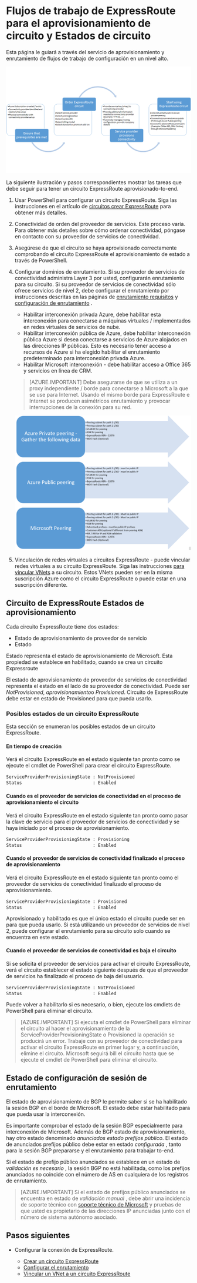 <properties
   pageTitle="Flujos de trabajo para configurar un circuito ExpressRoute | Microsoft Azure"
   description="Esta página le guiará por los flujos de trabajo para configurar peerings y circuito ExpressRoute"
   documentationCenter="na"
   services="expressroute"
   authors="cherylmc"
   manager="carmonm"
   editor="" />
<tags
   ms.service="expressroute"
   ms.devlang="na"
   ms.topic="article" 
   ms.tgt_pltfrm="na"
   ms.workload="infrastructure-services"
   ms.date="10/10/2016"
   ms.author="cherylmc"/>

# <a name="expressroute-workflows-for-circuit-provisioning-and-circuit-states"></a>Flujos de trabajo de ExpressRoute para el aprovisionamiento de circuito y Estados de circuito

Esta página le guiará a través del servicio de aprovisionamiento y enrutamiento de flujos de trabajo de configuración en un nivel alto.

![](./media/expressroute-workflows/expressroute-circuit-workflow.png)

La siguiente ilustración y pasos correspondientes mostrar las tareas que debe seguir para tener un circuito ExpressRoute aprovisionado-to-end. 

1. Usar PowerShell para configurar un circuito ExpressRoute. Siga las instrucciones en el artículo de [circuitos crear ExpressRoute](expressroute-howto-circuit-classic.md) para obtener más detalles.

2. Conectividad de orden del proveedor de servicios. Este proceso varía. Para obtener más detalles sobre cómo ordenar conectividad, póngase en contacto con su proveedor de servicios de conectividad.

3. Asegúrese de que el circuito se haya aprovisionado correctamente comprobando el circuito ExpressRoute el aprovisionamiento de estado a través de PowerShell. 

4. Configurar dominios de enrutamiento. Si su proveedor de servicios de conectividad administra Layer 3 por usted, configurarán enrutamiento para su circuito. Si su proveedor de servicios de conectividad sólo ofrece servicios de nivel 2, debe configurar el enrutamiento por instrucciones descritas en las páginas de [enrutamiento requisitos](expressroute-routing.md) y [configuración de enrutamiento](expressroute-howto-routing-classic.md) .

    -  Habilitar interconexión privada Azure, debe habilitar esta interconexión para conectarse a máquinas virtuales / implementados en redes virtuales de servicios de nube.
    -  Habilitar interconexión pública de Azure, debe habilitar interconexión pública Azure si desea conectarse a servicios de Azure alojados en las direcciones IP públicas. Esto es necesario tener acceso a recursos de Azure si ha elegido habilitar el enrutamiento predeterminado para interconexión privada Azure.
    -  Habilitar Microsoft interconexión - debe habilitar acceso a Office 365 y servicios en línea de CRM. 
    
    >[AZURE.IMPORTANT] Debe asegurarse de que se utiliza a un proxy independiente / borde para conectarse a Microsoft a la que se use para Internet. Usando el mismo borde para ExpressRoute e Internet se producen asimétricos enrutamiento y provocar interrupciones de la conexión para su red.

    ![](./media/expressroute-workflows/routing-workflow.png)


5. Vinculación de redes virtuales a circuitos ExpressRoute - puede vincular redes virtuales a su circuito ExpressRoute. Siga las instrucciones [para vincular VNets](expressroute-howto-linkvnet-arm.md) a su circuito. Estos VNets pueden ser en la misma suscripción Azure como el circuito ExpressRoute o puede estar en una suscripción diferente.


## <a name="expressroute-circuit-provisioning-states"></a>Circuito de ExpressRoute Estados de aprovisionamiento

Cada circuito ExpressRoute tiene dos estados:

- Estado de aprovisionamiento de proveedor de servicio
- Estado

Estado representa el estado de aprovisionamiento de Microsoft. Esta propiedad se establece en habilitado, cuando se crea un circuito Expressroute

El estado de aprovisionamiento de proveedor de servicios de conectividad representa el estado en el lado de su proveedor de conectividad. Puede ser *NotProvisioned*, *aprovisionamiento*o *Provisioned*. Circuito de ExpressRoute debe estar en estado de Provisioned para que pueda usarlo.

### <a name="possible-states-of-an-expressroute-circuit"></a>Posibles estados de un circuito ExpressRoute

Esta sección se enumeran los posibles estados de un circuito ExpressRoute.

#### <a name="at-creation-time"></a>En tiempo de creación

Verá el circuito ExpressRoute en el estado siguiente tan pronto como se ejecute el cmdlet de PowerShell para crear el circuito ExpressRoute.

    ServiceProviderProvisioningState : NotProvisioned
    Status                           : Enabled


#### <a name="when-connectivity-provider-is-in-the-process-of-provisioning-the-circuit"></a>Cuando es el proveedor de servicios de conectividad en el proceso de aprovisionamiento el circuito

Verá el circuito ExpressRoute en el estado siguiente tan pronto como pasar la clave de servicio para el proveedor de servicios de conectividad y se haya iniciado por el proceso de aprovisionamiento.

    ServiceProviderProvisioningState : Provisioning
    Status                           : Enabled


#### <a name="when-connectivity-provider-has-completed-the-provisioning-process"></a>Cuando el proveedor de servicios de conectividad finalizado el proceso de aprovisionamiento

Verá el circuito ExpressRoute en el estado siguiente tan pronto como el proveedor de servicios de conectividad finalizado el proceso de aprovisionamiento.

    ServiceProviderProvisioningState : Provisioned
    Status                           : Enabled

Aprovisionado y habilitado es que el único estado el circuito puede ser en para que pueda usarlo. Si está utilizando un proveedor de servicios de nivel 2, puede configurar el enrutamiento para su circuito solo cuando se encuentra en este estado.

#### <a name="when-connectivity-provider-is-deprovisioning-the-circuit"></a>Cuando el proveedor de servicios de conectividad es baja el circuito

Si se solicita el proveedor de servicios para activar el circuito ExpressRoute, verá el circuito establecer el estado siguiente después de que el proveedor de servicios ha finalizado el proceso de baja del usuario.


    ServiceProviderProvisioningState : NotProvisioned
    Status                           : Enabled


Puede volver a habilitarlo si es necesario, o bien, ejecute los cmdlets de PowerShell para eliminar el circuito.  

>[AZURE.IMPORTANT] Si ejecuta el cmdlet de PowerShell para eliminar el circuito al hacer el aprovisionamiento de la ServiceProviderProvisioningState o Provisioned la operación se producirá un error. Trabaje con su proveedor de conectividad para activar el circuito ExpressRoute en primer lugar y, a continuación, elimine el circuito. Microsoft seguirá bill el circuito hasta que se ejecute el cmdlet de PowerShell para eliminar el circuito.


## <a name="routing-session-configuration-state"></a>Estado de configuración de sesión de enrutamiento

El estado de aprovisionamiento de BGP le permite saber si se ha habilitado la sesión BGP en el borde de Microsoft. El estado debe estar habilitado para que pueda usar la interconexión.

Es importante comprobar el estado de la sesión BGP especialmente para interconexión de Microsoft. Además de BGP estado de aprovisionamiento, hay otro estado denominado *anunciados estado prefijos público*. El estado de anunciados prefijos público debe estar en estado *configurada* , tanto para la sesión BGP prepararse y el enrutamiento para trabajar to-end. 

Si el estado de prefijo público anunciados se establece en un estado de *validación es necesario* , la sesión BGP no está habilitada, como los prefijos anunciados no coincide con el número de AS en cualquiera de los registros de enrutamiento. 

>[AZURE.IMPORTANT] Si el estado de prefijos público anunciados se encuentra en estado de *validación manual* , debe abrir una incidencia de soporte técnico con [soporte técnico de Microsoft](https://portal.azure.com/?#blade/Microsoft_Azure_Support/HelpAndSupportBlade) y pruebas de que usted es propietario de las direcciones IP anunciadas junto con el número de sistema autónomo asociado.


## <a name="next-steps"></a>Pasos siguientes

- Configurar la conexión de ExpressRoute.

    - [Crear un circuito ExpressRoute](expressroute-howto-circuit-arm.md)
    - [Configurar el enrutamiento](expressroute-howto-routing-arm.md)
    - [Vincular un VNet a un circuito ExpressRoute](expressroute-howto-linkvnet-arm.md)
